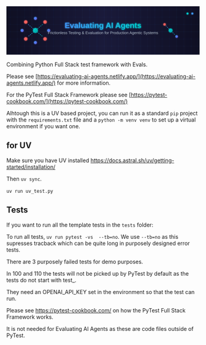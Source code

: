 
<div style="display: flex; justify-content: center;">
  <img src="ai_eval_banner.svg" >
</div>
<br>
Combining Python Full Stack test framework with Evals.

Please see [https://evaluating-ai-agents.netlify.app/](https://evaluating-ai-agents.netlify.app/) for more information.

For the PyTest Full Stack Framework please see [https://pytest-cookbook.com/](https://pytest-cookbook.com/)

Alhtough this is a UV based project, you can run it as a standard `pip` project with the `requirements.txt` file and a `python -m venv venv` to set up a virtual environment if you want one.

## for UV

Make sure you have UV installed https://docs.astral.sh/uv/getting-started/installation/

Then `uv sync`.

`uv run uv_test.py`


## Tests

If you want to run all the template tests in the `tests` folder:

To run all tests, `uv run pytest -vs  --tb=no`. We use `--tb=no` as this supresses tracback which can be quite long in purposely designed error tests.

There are 3 purposely failed tests for demo purposes.

In 100 and 110 the tests will not be picked up by PyTest by default as the tests do not start with test_.

They need an OPENAI_API_KEY set in the environment so that the test can run.

Please see https://pytest-cookbook.com/ on how the PyTest Full Stack Framework works.

It is not needed for Evaluating AI Agents as these are code files outside of PyTest.

